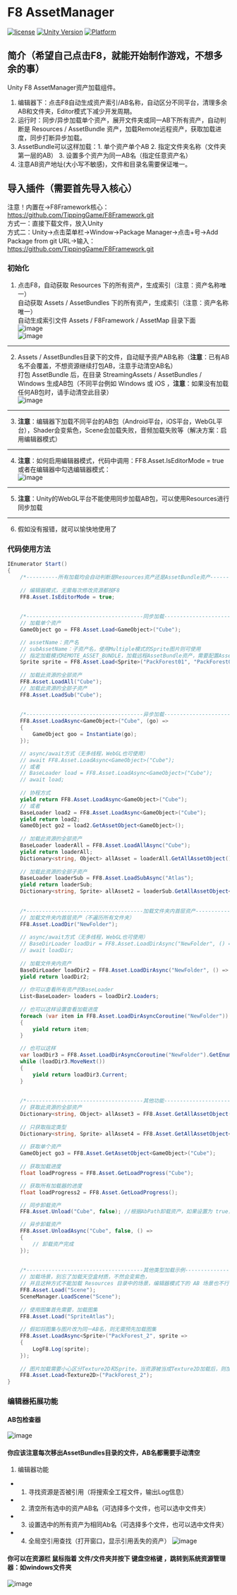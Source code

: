 # F8 AssetManager

[![license](http://img.shields.io/badge/license-MIT-green.svg)](https://opensource.org/licenses/MIT)
[![Unity Version](https://img.shields.io/badge/unity-2021.3.15f1-blue)](https://unity.com)
[![Platform](https://img.shields.io/badge/platform-Win%20%7C%20Android%20%7C%20iOS%20%7C%20Mac%20%7C%20Linux%20%7C%20WebGL-orange)]()

## 简介（希望自己点击F8，就能开始制作游戏，不想多余的事）
Unity F8 AssetManager资产加载组件。
1. 编辑器下：点击F8自动生成资产索引/AB名称，自动区分不同平台，清理多余AB和文件夹，Editor模式下减少开发周期。
2. 运行时：同步/异步加载单个资产，展开文件夹或同一AB下所有资产，自动判断是 Resources / AssetBundle 资产，加载Remote远程资产，获取加载进度，同步打断异步加载。
3. AssetBundle可以这样加载：1. 单个资产单个AB 2. 指定文件夹名称（文件夹第一层的AB） 3. 设置多个资产为同一AB名（指定任意资产名）
4. 注意AB资产地址(大小写不敏感)，文件和目录名需要保证唯一。

## 导入插件（需要首先导入核心）
注意！内置在->F8Framework核心：https://github.com/TippingGame/F8Framework.git  
方式一：直接下载文件，放入Unity  
方式二：Unity->点击菜单栏->Window->Package Manager->点击+号->Add Package from git URL->输入：https://github.com/TippingGame/F8Framework.git

### 初始化

1. 点击F8，自动获取 Resources 下的所有资产，生成索引（注意：资产名称唯一）  
   自动获取 Assets / AssetBundles 下的所有资产，生成索引（注意：资产名称唯一）  
   自动生成索引文件 Assets / F8Framework / AssetMap 目录下面  
   ![image](https://tippinggame-1257018413.cos.ap-guangzhou.myqcloud.com/TippingGame/AssetManager/ui_20240205225637.png)  
   ![image](https://tippinggame-1257018413.cos.ap-guangzhou.myqcloud.com/TippingGame/AssetManager/ui_20240205230012_2.png)
---------------------------------
2. Assets / AssetBundles目录下的文件，自动赋予资产AB名称（**注意**：已有AB名不会覆盖，不想资源继续打包AB，注意手动清空AB名）  
   打包 AssetBundle 后，在目录 StreamingAssets / AssetBundles / Windows 生成AB包（不同平台例如 Windows 或 iOS ，**注意**：如果没有加载任何AB包时，请手动清空此目录）  
   ![image](https://tippinggame-1257018413.cos.ap-guangzhou.myqcloud.com/TippingGame/AssetManager/ui_20240205225815.png)
---------------------------------
3. **注意**：编辑器下加载不同平台的AB包（Android平台，iOS平台，WebGL平台），Shader会变紫色，Scene会加载失败，音频加载失败等（解决方案：启用编辑器模式）
---------------------------------
4. **注意**：如何启用编辑器模式，代码中调用：FF8.Asset.IsEditorMode = true  
   或者在编辑器中勾选编辑器模式：  
   ![image](https://tippinggame-1257018413.cos.ap-guangzhou.myqcloud.com/TippingGame/AssetManager/ui_20251736474182.png)
---------------------------------
5. **注意**：Unity的WebGL平台不能使用同步加载AB包，可以使用Resources进行同步加载
---------------------------------
6. 假如没有报错，就可以愉快地使用了

### 代码使用方法
```C#
IEnumerator Start()
{
    /*----------所有加载均会自动判断是Resources资产还是AssetBundle资产----------*/
    
    // 编辑器模式，无需每次修改资源都按F8
    FF8.Asset.IsEditorMode = true;
    
    
    /*-------------------------------------同步加载-------------------------------------*/
    // 加载单个资产
    GameObject go = FF8.Asset.Load<GameObject>("Cube");

    // assetName：资产名
    // subAssetName：子资产名，使用Multiple模式的Sprite图片则可使用
    // 指定加载模式REMOTE_ASSET_BUNDLE，加载远程AssetBundle资产，需要配置AssetRemoteAddress = "http://127.0.0.1:6789/remote"
    Sprite sprite = FF8.Asset.Load<Sprite>("PackForest01", "PackForest01_12", AssetManager.AssetAccessMode.REMOTE_ASSET_BUNDLE);
    
    // 加载此资源的全部资产
    FF8.Asset.LoadAll("Cube");
    // 加载此资源的全部子资产
    FF8.Asset.LoadSub("Cube");
    
    
    /*-------------------------------------异步加载-------------------------------------*/
    FF8.Asset.LoadAsync<GameObject>("Cube", (go) =>
    {
        GameObject goo = Instantiate(go);
    });

    // async/await方式（无多线程，WebGL也可使用）
    // await FF8.Asset.LoadAsync<GameObject>("Cube");
    // 或者
    // BaseLoader load = FF8.Asset.LoadAsync<GameObject>("Cube");
    // await load;
    
    // 协程方式
    yield return FF8.Asset.LoadAsync<GameObject>("Cube");
    // 或者
    BaseLoader load2 = FF8.Asset.LoadAsync<GameObject>("Cube");
    yield return load2;
    GameObject go2 = load2.GetAssetObject<GameObject>();
    
    // 加载此资源的全部资产
    BaseLoader loaderAll = FF8.Asset.LoadAllAsync("Cube");
    yield return loaderAll;
    Dictionary<string, Object> allAsset = loaderAll.GetAllAssetObject();
    
    // 加载此资源的全部子资产
    BaseLoader loaderSub = FF8.Asset.LoadSubAsync("Atlas");
    yield return loaderSub;
    Dictionary<string, Sprite> allAsset2 = loaderSub.GetAllAssetObject<Sprite>();
    
    
    /*-------------------------------------加载文件夹内首层资产-------------------------------------*/
    // 加载文件夹内首层资产（不遍历所有文件夹）
    FF8.Asset.LoadDir("NewFolder");
    
    // async/await方式（无多线程，WebGL也可使用）
    // BaseDirLoader loadDir = FF8.Asset.LoadDirAsync("NewFolder", () => { });
    // await loadDir;
    
    // 加载文件夹内资产
    BaseDirLoader loadDir2 = FF8.Asset.LoadDirAsync("NewFolder", () => { });
    yield return loadDir2;
    
    // 你可以查看所有资产的BaseLoader
    List<BaseLoader> loaders = loadDir2.Loaders;
    
    // 也可以这样设置查看加载进度
    foreach (var item in FF8.Asset.LoadDirAsyncCoroutine("NewFolder"))
    {
        yield return item;
    }

    // 也可以这样
    var loadDir3 = FF8.Asset.LoadDirAsyncCoroutine("NewFolder").GetEnumerator();
    while (loadDir3.MoveNext())
    {
        yield return loadDir3.Current;
    }
    
    
    /*-------------------------------------其他功能-------------------------------------*/
    // 获取此资源的全部资产
    Dictionary<string, Object> allAsset3 = FF8.Asset.GetAllAssetObject("Cube");
    
    // 只获取指定类型
    Dictionary<string, Sprite> allAsset4 = FF8.Asset.GetAllAssetObject<Sprite>("Atlas");
    
    // 获取单个资产
    GameObject go3 = FF8.Asset.GetAssetObject<GameObject>("Cube");
    
    // 获取加载进度
    float loadProgress = FF8.Asset.GetLoadProgress("Cube");

    // 获取所有加载器的进度
    float loadProgress2 = FF8.Asset.GetLoadProgress();

    // 同步卸载资产
    FF8.Asset.Unload("Cube", false); //根据AbPath卸载资产，如果设置为 true，完全卸载。

    // 异步卸载资产
    FF8.Asset.UnloadAsync("Cube", false, () =>
    {
        // 卸载资产完成
    });
    
    
    /*-------------------------------------其他类型加载示例-------------------------------------*/
    // 加载场景，别忘了加载天空盒材质，不然会变紫色，
    // 并且这种方式不能加载 Resources 目录中的场景，编辑器模式下的 AB 场景也不行（不过可以手动放入Build Setting处）
    FF8.Asset.Load("Scene");
    SceneManager.LoadScene("Scene");
    
    // 使用图集首先需要，加载图集
    FF8.Asset.Load("SpriteAtlas");
    
    // 假如将图集与图片改为同一AB名，则无需预先加载图集
    FF8.Asset.LoadAsync<Sprite>("PackForest_2", sprite =>
    {
        LogF8.Log(sprite);
    });
    
    // 图片加载需要小心区分Texture2D和Sprite，当资源被当成Texture2D加载后，则加载不出Sprite类型
    FF8.Asset.Load<Texture2D>("PackForest_2");
}
```

### 编辑器拓展功能
#### AB包检查器
![image](https://tippinggame-1257018413.cos.ap-guangzhou.myqcloud.com/TippingGame/AssetManager/ui_20250523001.png)
#### 你应该注意每次移出AssetBundles目录的文件，AB名都需要手动清空
1. 编辑器功能
* 1. 寻找资源是否被引用（将搜索全工程文件，输出Log信息）
* 2. 清空所有选中的资产AB名（可选择多个文件，也可以选中文件夹）
* 3. 设置选中的所有资产为相同Ab名（可选择多个文件，也可以选中文件夹）
* 4. 全局空引用查找（打开窗口，显示引用丢失的资产）
     ![image](https://tippinggame-1257018413.cos.ap-guangzhou.myqcloud.com/TippingGame/AssetManager/ui_20240216212631_2.png)

#### 你可以在资源栏 **鼠标指着** 文件/文件夹并按下 **键盘空格键** ，跳转到系统资源管理器：如windows文件夹
![image](https://tippinggame-1257018413.cos.ap-guangzhou.myqcloud.com/TippingGame/AssetManager/ui_20241112212631.png)  
